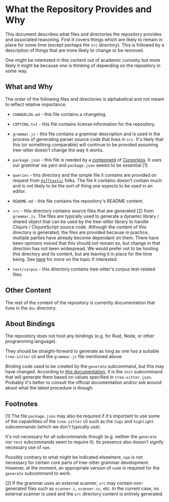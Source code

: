 # What the Repository Provides and Why

This document describes what files and directories the repository
provides and associated reasoning.  First it covers things which are
likely to remain in place for some time (except perhaps the `src`
directory).  This is followed by a description of things that are more
likely to change or be removed.

One might be interested in this content out of academic curiosity but
more likely it might be because one is thinking of depending on the
repository in some way.

## What and Why

The order of the following files and directories is alphabetical and
not meant to reflect relative importance.

* `CHANGELOG.md` - this file contains a changelog.

* `COPYING.txt` - this file contains license information for the
  repository.

* `grammar.js` - this file contains a grammar description and is used
  in the process of generating parser source code that lives in `src`.
  It's likely that this (or something comparable) will continue to be
  provided assuming tree-sitter doesn't change the way it works.

* `package.json` - this file is needed by a
  [component](https://github.com/cursorless-dev/vscode-parse-tree/) of
  [Cursorless](https://www.cursorless.org/).  It uses our grammar via
  yarn and `package.json` seems to be essential [1].

* `queries` - this directory and the simple file it contains are
  provided on request from
  [`difftastic`](https://github.com/Wilfred/difftastic) folks.  The
  file it contains doesn't contain much and is not likely to be the
  sort of thing one expects to be used in an editor.

* `README.md` - this file contains the repository's README content.

* `src` - this directory contains source files that are generated [2]
  from `grammar.js`.  The files are typically used to generate a
  dynamic library / shared object that can be used by the tree-sitter
  library to handle Clojure / ClojureScript source code.  Although the
  content of this directory is generated, the files are provided
  because in practice, multiple parties have already become dependant
  on them.  There have been opinions voiced that this should not
  remain so, but change in that direction has not been widespread.  We
  would prefer not to be hosting this directory and its content, but
  are leaving it in place for the time being.  See
  [here](https://github.com/sogaiu/ts-questions/blob/master/questions/should-parser-source-be-committed/README.md)
  for more on the topic if interested.

* `test/corpus` - this directory contains tree-sitter's corpus
  test-related files.

## Other Content

The rest of the content of the repository is currently documentation
that lives in the `doc` directory.

## About Bindings

The repository does not host any bindings (e.g. for Rust, Node, or
other programming language).

They should be straight-forward to generate as long as one has a
suitable `tree-sitter` cli and the `grammar.js` file mentioned above.

Binding code used to be created by the `generate` subcommand, but this
may have changed.  According to [this
documentation](https://tree-sitter.github.io/tree-sitter/cli/init.html#the-bindings-field),
it is the `init` subcommand that will generate them based on values
specified in `tree-sitter.json`.  Probably it's better to consult the
official documentation and/or ask around about what the latest
procedure is though.

## Footnotes

[1] The file `package.json` may also be required if it's important to
use some of the capabilities of the `tree-sitter` cli such as the
`tags` and `highlight` subcommands (which we don't typically use).

It's not necessary for all subcommands though (e.g. neither the
`generate` nor `test` subcommands seem to require it).  Its presence
also doesn't signify necessary use of `npm`.

Possibly contrary to what might be indicated elsewhere, `npm` is
not necessary for certain core parts of tree-sitter grammar
development.  However, at the moment, an appropriate version of `node`
_is_ required for the `generate` subcommand to work.

[2] If the grammar uses an external scanner, `src` may contain
non-generated files such as `scanner.c`, `scanner.cc`, etc.  In the
current case, no external scanner is used and the `src` directory
content is entirely generated.

